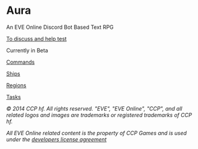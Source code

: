 # Aura

An EVE Online Discord Bot Based Text RPG

[To discuss and help test](https://discord.gg/ZWmzTP3)

Currently in Beta

[Commands](https://github.com/shibdib/Aura/wiki/1.-Commands)

[Ships](https://github.com/shibdib/Aura/wiki/2.-Ships)

[Regions](https://github.com/shibdib/Aura/wiki/3.-Regions)

[Tasks](https://github.com/shibdib/Aura/wiki/4.-Tasks)


*© 2014 CCP hf. All rights reserved. "EVE", "EVE Online", "CCP", and all related logos and images are trademarks or registered trademarks of CCP hf.*

*All EVE Online related content is the property of CCP Games and is used under the [developers license agreement](https://developers.eveonline.com/resource/license-agreement)*